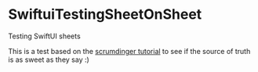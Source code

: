 # SwiftuiTestingSheetOnSheet
Testing SwiftUI sheets

This is a test based on the [scrumdinger tutorial](https://developer.apple.com/tutorials/app-dev-training/getting-started-with-scrumdinger) to see if the source of truth is as sweet as they say :)

